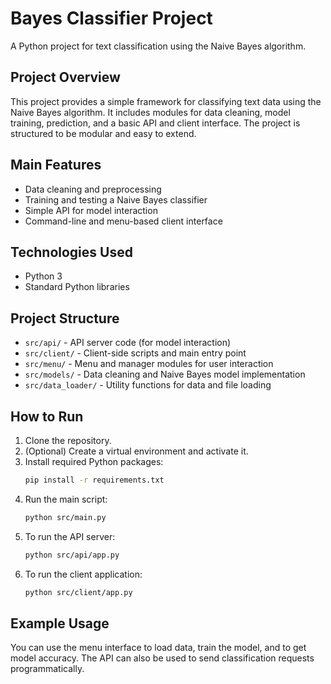 # Bayes Classifier Project

A Python project for text classification using the Naive Bayes algorithm.

## Project Overview
This project provides a simple framework for classifying text data using the Naive Bayes algorithm. It includes modules for data cleaning, model training, prediction, and a basic API and client interface. The project is structured to be modular and easy to extend.

## Main Features
- Data cleaning and preprocessing
- Training and testing a Naive Bayes classifier
- Simple API for model interaction
- Command-line and menu-based client interface

## Technologies Used
- Python 3
- Standard Python libraries 

## Project Structure
- `src/api/` - API server code (for model interaction)
- `src/client/` - Client-side scripts and main entry point
- `src/menu/` - Menu and manager modules for user interaction
- `src/models/` - Data cleaning and Naive Bayes model implementation
- `src/data_loader/` - Utility functions for data and file loading

## How to Run
1. Clone the repository.
2. (Optional) Create a virtual environment and activate it.
3. Install required Python packages:
   ```bash
   pip install -r requirements.txt
   ```
4. Run the main script:
   ```bash
   python src/main.py
   ```
5. To run the API server:
   ```bash
   python src/api/app.py
   ```
6. To run the client application:
   ```bash
   python src/client/app.py
   ```

## Example Usage
You can use the menu interface to load data, train the model, and to get model accuracy. The API can also be used to send classification requests programmatically.

